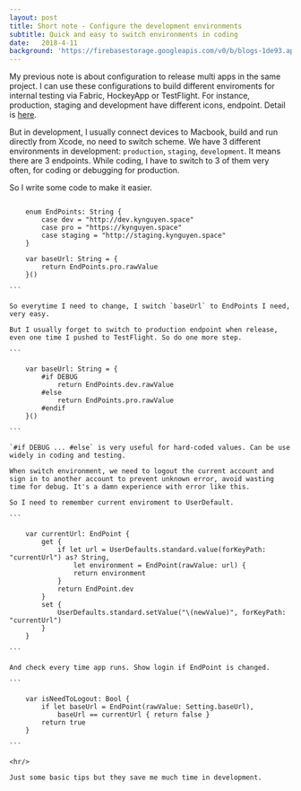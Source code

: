 ```yaml
---
layout: post
title: Short note - Configure the development environments
subtitle: Quick and easy to switch environments in coding
date:   2018-4-11
background: 'https://firebasestorage.googleapis.com/v0/b/blogs-1de93.appspot.com/o/assets%2Fconfigure-environment%2Fconfigure-environment-coding.jpg?alt=media&token=0902f403-18b5-4d75-a430-cc22c3b072bb'
---
```

My previous note is about configuration to release multi apps in the same project. I can use these configurations to build different enviroments for internal testing via Fabric, HockeyApp or TestFlight. For instance, production, staging and development have different icons, endpoint. Detail is [here](https://kynguyen.space/2018/04/07/user-define-setting-ios.html).

But in development, I usually connect devices to Macbook, build and run directly from Xcode, no need to switch scheme. We have 3 different environments in development: `production`, `staging`, `development`. It means there are 3 endpoints. While coding, I have to switch to 3 of them very often, for coding or debugging for production. 

So I write some code to make it easier. 

````

    enum EndPoints: String {
        case dev = "http://dev.kynguyen.space"
        case pro = "https://kynguyen.space"
        case staging = "http://staging.kynguyen.space"
    }

    var baseUrl: String = {
        return EndPoints.pro.rawValue 
    }()

```

So everytime I need to change, I switch `baseUrl` to EndPoints I need, very easy. 

But I usually forget to switch to production endpoint when release, even one time I pushed to TestFlight. So do one more step. 

```

    var baseUrl: String = {
        #if DEBUG
            return EndPoints.dev.rawValue
        #else
            return EndPoints.pro.rawValue
        #endif
    }()

```

`#if DEBUG ... #else` is very useful for hard-coded values. Can be use widely in coding and testing. 

When switch environment, we need to logout the current account and sign in to another account to prevent unknown error, avoid wasting time for debug. It's a damn experience with error like this. 

So I need to remember current enviroment to UserDefault. 

```

    var currentUrl: EndPoint {
        get {
            if let url = UserDefaults.standard.value(forKeyPath: "currentUrl") as? String,
                let environment = EndPoint(rawValue: url) {
                return environment
            }
            return EndPoint.dev
        }
        set {
            UserDefaults.standard.setValue("\(newValue)", forKeyPath: "currentUrl")
        }
    }

```

And check every time app runs. Show login if EndPoint is changed. 

```

    var isNeedToLogout: Bool {
        if let baseUrl = EndPoint(rawValue: Setting.baseUrl),
            baseUrl == currentUrl { return false }
        return true
    }
    
```

<hr/>

Just some basic tips but they save me much time in development. 